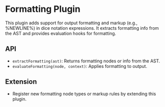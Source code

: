 # Formatting Plugin

This plugin adds support for output formatting and markup (e.g., %NEWLINE%) in dice notation expressions. It extracts formatting info from the AST and provides evaluation hooks for formatting.

## API
- `extractFormatting(ast)`: Returns formatting nodes or info from the AST.
- `evaluateFormatting(node, context)`: Applies formatting to output.

## Extension
- Register new formatting node types or markup rules by extending this plugin. 